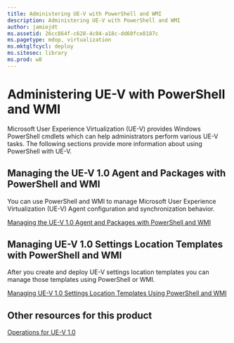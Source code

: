 ```yaml
---
title: Administering UE-V with PowerShell and WMI
description: Administering UE-V with PowerShell and WMI
author: jamiejdt
ms.assetid: 26cc864f-c628-4c04-a18c-dd60fce8187c
ms.pagetype: mdop, virtualization
ms.mktglfcycl: deploy
ms.sitesec: library
ms.prod: w8
---
```



# Administering UE-V with PowerShell and WMI


Microsoft User Experience Virtualization (UE-V) provides Windows PowerShell cmdlets which can help administrators perform various UE-V tasks. The following sections provide more information about using PowerShell with UE-V.

## Managing the UE-V 1.0 Agent and Packages with PowerShell and WMI


You can use PowerShell and WMI to manage Microsoft User Experience Virtualization (UE-V) Agent configuration and synchronization behavior.

[Managing the UE-V 1.0 Agent and Packages with PowerShell and WMI](managing-the-ue-v-10-agent-and-packages-with-powershell-and-wmi.md)

## Managing UE-V 1.0 Settings Location Templates with PowerShell and WMI


After you create and deploy UE-V settings location templates you can manage those templates using PowerShell or WMI.

[Managing UE-V 1.0 Settings Location Templates Using PowerShell and WMI](managing-ue-v-10-settings-location-templates-using-powershell-and-wmi.md)

## Other resources for this product


[Operations for UE-V 1.0](operations-for-ue-v-10.md)

 

 





